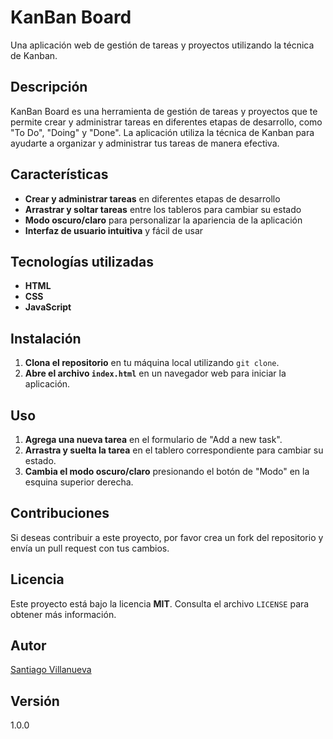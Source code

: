 # KanBan Board

Una aplicación web de gestión de tareas y proyectos utilizando la técnica de Kanban.

## Descripción

KanBan Board es una herramienta de gestión de tareas y proyectos que te permite crear y administrar tareas en diferentes etapas de desarrollo, como "To Do", "Doing" y "Done". La aplicación utiliza la técnica de Kanban para ayudarte a organizar y administrar tus tareas de manera efectiva.

## Características

* **Crear y administrar tareas** en diferentes etapas de desarrollo
* **Arrastrar y soltar tareas** entre los tableros para cambiar su estado
* **Modo oscuro/claro** para personalizar la apariencia de la aplicación
* **Interfaz de usuario intuitiva** y fácil de usar

## Tecnologías utilizadas

* **HTML**
* **CSS**
* **JavaScript**

## Instalación

1. **Clona el repositorio** en tu máquina local utilizando `git clone`.
2. **Abre el archivo `index.html`** en un navegador web para iniciar la aplicación.

## Uso

1. **Agrega una nueva tarea** en el formulario de "Add a new task".
2. **Arrastra y suelta la tarea** en el tablero correspondiente para cambiar su estado.
3. **Cambia el modo oscuro/claro** presionando el botón de "Modo" en la esquina superior derecha.

## Contribuciones

Si deseas contribuir a este proyecto, por favor crea un fork del repositorio y envía un pull request con tus cambios.

## Licencia

Este proyecto está bajo la licencia **MIT**. Consulta el archivo `LICENSE` para obtener más información.

## Autor

[Santiago Villanueva](https://github.com/savillanuevaGH)

## Versión

1.0.0
